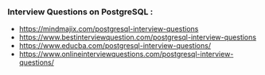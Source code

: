 ### Interview Questions on PostgreSQL :
* https://mindmajix.com/postgresql-interview-questions 
* https://www.bestinterviewquestion.com/postgresql-interview-questions 
* https://www.educba.com/postgresql-interview-questions/ 
* https://www.onlineinterviewquestions.com/postgresql-interview-questions/ 
